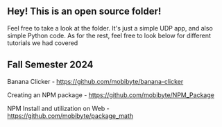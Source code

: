 ## Hey! This is an open source folder!
Feel free to take a look at the folder. It's just a simple UDP app, and also simple Python code.
As for the rest, feel free to look below for different tutorials we had covered

## Fall Semester 2024
Banana Clicker - https://github.com/mobibyte/banana-clicker

Creating an NPM package - https://github.com/mobibyte/NPM_Package

NPM Install and utilization on Web - https://github.com/mobibyte/package_math
